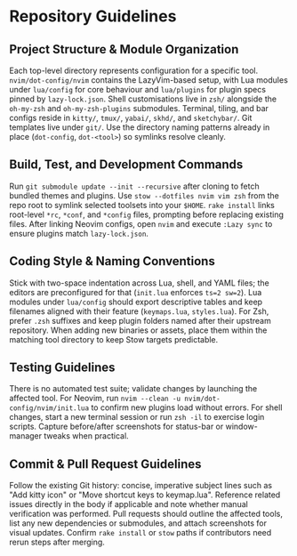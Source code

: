 # Repository Guidelines

## Project Structure & Module Organization
Each top-level directory represents configuration for a specific tool. `nvim/dot-config/nvim` contains the LazyVim-based setup, with Lua modules under `lua/config` for core behaviour and `lua/plugins` for plugin specs pinned by `lazy-lock.json`. Shell customisations live in `zsh/` alongside the `oh-my-zsh` and `oh-my-zsh-plugins` submodules. Terminal, tiling, and bar configs reside in `kitty/`, `tmux/`, `yabai/`, `skhd/`, and `sketchybar/`. Git templates live under `git/`. Use the directory naming patterns already in place (`dot-config`, `dot-<tool>`) so symlinks resolve cleanly.

## Build, Test, and Development Commands
Run `git submodule update --init --recursive` after cloning to fetch bundled themes and plugins. Use `stow --dotfiles nvim vim zsh` from the repo root to symlink selected toolsets into your `$HOME`. `rake install` links root-level `*rc`, `*conf`, and `*config` files, prompting before replacing existing files. After linking Neovim configs, open `nvim` and execute `:Lazy sync` to ensure plugins match `lazy-lock.json`.

## Coding Style & Naming Conventions
Stick with two-space indentation across Lua, shell, and YAML files; the editors are preconfigured for that (`init.lua` enforces `ts=2 sw=2`). Lua modules under `lua/config` should export descriptive tables and keep filenames aligned with their feature (`keymaps.lua`, `styles.lua`). For Zsh, prefer `.zsh` suffixes and keep plugin folders named after their upstream repository. When adding new binaries or assets, place them within the matching tool directory to keep Stow targets predictable.

## Testing Guidelines
There is no automated test suite; validate changes by launching the affected tool. For Neovim, run `nvim --clean -u nvim/dot-config/nvim/init.lua` to confirm new plugins load without errors. For shell changes, start a new terminal session or run `zsh -il` to exercise login scripts. Capture before/after screenshots for status-bar or window-manager tweaks when practical.

## Commit & Pull Request Guidelines
Follow the existing Git history: concise, imperative subject lines such as "Add kitty icon" or "Move shortcut keys to keymap.lua". Reference related issues directly in the body if applicable and note whether manual verification was performed. Pull requests should outline the affected tools, list any new dependencies or submodules, and attach screenshots for visual updates. Confirm `rake install` or `stow` paths if contributors need rerun steps after merging.
